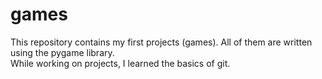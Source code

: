 # games
This repository contains my first projects (games). All of them are written using the pygame library.\
While working on projects, I learned the basics of git.
